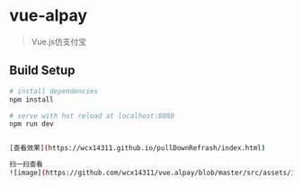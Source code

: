 # vue-alpay

> Vue.js仿支付宝

## Build Setup

``` bash
# install dependencies
npm install

# serve with hot reload at localhost:8080
npm run dev


[查看效果](https://wcx14311.github.io/pullDownRefrash/index.html)

扫一扫查看
![image](https://github.com/wcx14311/vue.alpay/blob/master/src/assets/images/qr.png)
```


